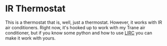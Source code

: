 # IR Thermostat
This is a thermostat that is, well, just a thermostat. However, it works with IR air conditioners. Right now, it's hooked up to work with my Trane air conditioner, but if you know some python and how to use [LIRC](http://wwww.lirc.org) you can make it work with yours.
